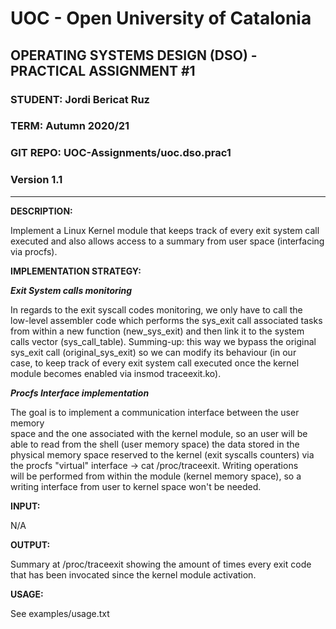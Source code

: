 # UOC - Open University of Catalonia                     
                                                                               
## OPERATING SYSTEMS DESIGN (DSO) - PRACTICAL ASSIGNMENT #1                           
                                                                  
### STUDENT: Jordi Bericat Ruz
### TERM: Autumn 2020/21
### GIT REPO: UOC-Assignments/uoc.dso.prac1
### Version 1.1

----
                                    
   **DESCRIPTION:**                                                                
                                                                               
   Implement a Linux Kernel module that keeps track of every exit system call  
   executed and also allows access to a summary from user space (interfacing   
   via procfs).
                                                                
                                                                               
                                                                               
   **IMPLEMENTATION STRATEGY:**                                                   
                                                                               
   ***Exit System calls monitoring***                                             
                                                                               
   In regards to the exit syscall codes monitoring, we only have to call the   
   low-level assembler code which performs the sys_exit call associated tasks  
   from within a new function (new_sys_exit) and then link it to the system    
   calls vector (sys_call_table). Summing-up: this way we bypass the original  
   sys_exit call (original_sys_exit) so we can modify its behaviour (in our    
   case, to keep track of every exit system call executed once the kernel      
   module becomes enabled via insmod traceexit.ko).
                            
                                                                               
   ***Procfs Interface implementation***                                            
                                                                               
   The goal is to implement a communication interface between the user memory  
   space and the one associated with the kernel module, so an user will be     
   able to read from the shell (user memory space) the data stored in the      
   physical memory space reserved to the kernel (exit syscalls counters) via   
   the procfs "virtual" interface -> cat /proc/traceexit. Writing operations   
   will be performed from within the module (kernel memory space), so a        
   writing interface from user to kernel space won't be needed.
                
                                                                               
                                                                               
   **INPUT:**                                                                     
                                                                               
   N/A
                                                                         
                                                                               
                                                                               
   **OUTPUT:**                                                                    
                                                                               
   Summary at /proc/traceexit showing the amount of times every exit code      
   that has been invocated since the kernel module activation.
                 
                                                                               
                                                                               
   **USAGE:**                                                                      
                                                                               
   See examples/usage.txt                                                      
                                                                               
 
